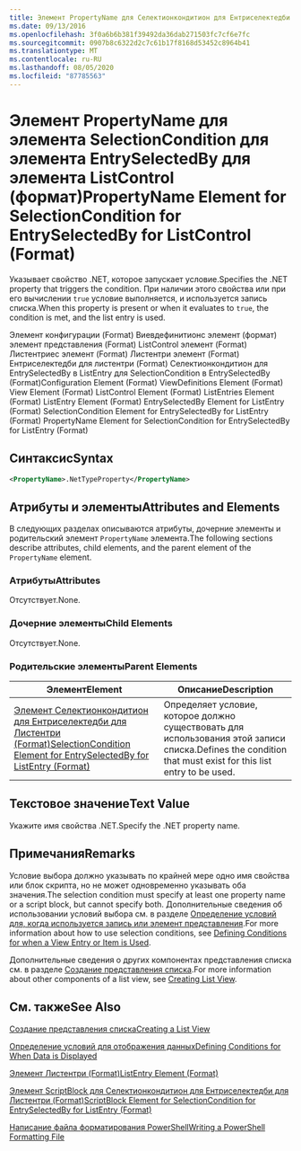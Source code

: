 ```yaml
---
title: Элемент PropertyName для Селектионкондитион для Ентриселектедби для ListControl (Format) | Документация Майкрософт
ms.date: 09/13/2016
ms.openlocfilehash: 3f0a6b6b381f39492da36dab271503fc7cf6e7fc
ms.sourcegitcommit: 0907b8c6322d2c7c61b17f8168d53452c8964b41
ms.translationtype: MT
ms.contentlocale: ru-RU
ms.lasthandoff: 08/05/2020
ms.locfileid: "87785563"
---
```

# <a name="propertyname-element-for-selectioncondition-for-entryselectedby-for-listcontrol-format"></a><span data-ttu-id="7c8b8-102">Элемент PropertyName для элемента SelectionCondition для элемента EntrySelectedBy для элемента ListControl (формат)</span><span class="sxs-lookup"><span data-stu-id="7c8b8-102">PropertyName Element for SelectionCondition for EntrySelectedBy for ListControl (Format)</span></span>

<span data-ttu-id="7c8b8-103">Указывает свойство .NET, которое запускает условие.</span><span class="sxs-lookup"><span data-stu-id="7c8b8-103">Specifies the .NET property that triggers the condition.</span></span> <span data-ttu-id="7c8b8-104">При наличии этого свойства или при его вычислении `true` условие выполняется, и используется запись списка.</span><span class="sxs-lookup"><span data-stu-id="7c8b8-104">When this property is present or when it evaluates to `true`, the condition is met, and the list entry is used.</span></span>

<span data-ttu-id="7c8b8-105">Элемент конфигурации (Format) Виевдефинитионс элемент (формат) элемент представления (Format) ListControl элемент (Format) Листентриес элемент (Format) Листентри элемент (Format) Ентриселектедби для листентри (Format) Селектионкондитион для EntrySelectedBy в ListEntry для SelectionCondition в EntrySelectedBy (Format)</span><span class="sxs-lookup"><span data-stu-id="7c8b8-105">Configuration Element (Format) ViewDefinitions Element (Format) View Element (Format) ListControl Element (Format) ListEntries Element (Format) ListEntry Element (Format) EntrySelectedBy Element for ListEntry (Format) SelectionCondition Element for EntrySelectedBy for ListEntry (Format) PropertyName Element for SelectionCondition for EntrySelectedBy for ListEntry (Format)</span></span>

## <a name="syntax"></a><span data-ttu-id="7c8b8-106">Синтаксис</span><span class="sxs-lookup"><span data-stu-id="7c8b8-106">Syntax</span></span>

```xml
<PropertyName>.NetTypeProperty</PropertyName>
```

## <a name="attributes-and-elements"></a><span data-ttu-id="7c8b8-107">Атрибуты и элементы</span><span class="sxs-lookup"><span data-stu-id="7c8b8-107">Attributes and Elements</span></span>

<span data-ttu-id="7c8b8-108">В следующих разделах описываются атрибуты, дочерние элементы и родительский элемент `PropertyName` элемента.</span><span class="sxs-lookup"><span data-stu-id="7c8b8-108">The following sections describe attributes, child elements, and the parent element of the `PropertyName` element.</span></span>

### <a name="attributes"></a><span data-ttu-id="7c8b8-109">Атрибуты</span><span class="sxs-lookup"><span data-stu-id="7c8b8-109">Attributes</span></span>

<span data-ttu-id="7c8b8-110">Отсутствует.</span><span class="sxs-lookup"><span data-stu-id="7c8b8-110">None.</span></span>

### <a name="child-elements"></a><span data-ttu-id="7c8b8-111">Дочерние элементы</span><span class="sxs-lookup"><span data-stu-id="7c8b8-111">Child Elements</span></span>

<span data-ttu-id="7c8b8-112">Отсутствует.</span><span class="sxs-lookup"><span data-stu-id="7c8b8-112">None.</span></span>

### <a name="parent-elements"></a><span data-ttu-id="7c8b8-113">Родительские элементы</span><span class="sxs-lookup"><span data-stu-id="7c8b8-113">Parent Elements</span></span>

|<span data-ttu-id="7c8b8-114">Элемент</span><span class="sxs-lookup"><span data-stu-id="7c8b8-114">Element</span></span>|<span data-ttu-id="7c8b8-115">Описание</span><span class="sxs-lookup"><span data-stu-id="7c8b8-115">Description</span></span>|
|-------------|-----------------|
|[<span data-ttu-id="7c8b8-116">Элемент Селектионкондитион для Ентриселектедби для Листентри (Format)</span><span class="sxs-lookup"><span data-stu-id="7c8b8-116">SelectionCondition Element for EntrySelectedBy for ListEntry (Format)</span></span>](./selectioncondition-element-for-entryselectedby-for-listcontrol-format.md)|<span data-ttu-id="7c8b8-117">Определяет условие, которое должно существовать для использования этой записи списка.</span><span class="sxs-lookup"><span data-stu-id="7c8b8-117">Defines the condition that must exist for this list entry to be used.</span></span>|

## <a name="text-value"></a><span data-ttu-id="7c8b8-118">Текстовое значение</span><span class="sxs-lookup"><span data-stu-id="7c8b8-118">Text Value</span></span>

<span data-ttu-id="7c8b8-119">Укажите имя свойства .NET.</span><span class="sxs-lookup"><span data-stu-id="7c8b8-119">Specify the .NET property name.</span></span>

## <a name="remarks"></a><span data-ttu-id="7c8b8-120">Примечания</span><span class="sxs-lookup"><span data-stu-id="7c8b8-120">Remarks</span></span>

<span data-ttu-id="7c8b8-121">Условие выбора должно указывать по крайней мере одно имя свойства или блок скрипта, но не может одновременно указывать оба значения.</span><span class="sxs-lookup"><span data-stu-id="7c8b8-121">The selection condition must specify at least one property name or a script block, but cannot specify both.</span></span> <span data-ttu-id="7c8b8-122">Дополнительные сведения об использовании условий выбора см. в разделе [Определение условий для, когда используется запись или элемент представления](./defining-conditions-for-displaying-data.md).</span><span class="sxs-lookup"><span data-stu-id="7c8b8-122">For more information about how to use selection conditions, see [Defining Conditions for when a View Entry or Item is Used](./defining-conditions-for-displaying-data.md).</span></span>

<span data-ttu-id="7c8b8-123">Дополнительные сведения о других компонентах представления списка см. в разделе [Создание представления списка](./creating-a-list-view.md).</span><span class="sxs-lookup"><span data-stu-id="7c8b8-123">For more information about other components of a list view, see [Creating List View](./creating-a-list-view.md).</span></span>

## <a name="see-also"></a><span data-ttu-id="7c8b8-124">См. также</span><span class="sxs-lookup"><span data-stu-id="7c8b8-124">See Also</span></span>

[<span data-ttu-id="7c8b8-125">Создание представления списка</span><span class="sxs-lookup"><span data-stu-id="7c8b8-125">Creating a List View</span></span>](./creating-a-list-view.md)

[<span data-ttu-id="7c8b8-126">Определение условий для отображения данных</span><span class="sxs-lookup"><span data-stu-id="7c8b8-126">Defining Conditions for When Data is Displayed</span></span>](./defining-conditions-for-displaying-data.md)

[<span data-ttu-id="7c8b8-127">Элемент Листентри (Format)</span><span class="sxs-lookup"><span data-stu-id="7c8b8-127">ListEntry Element (Format)</span></span>](./listentry-element-for-listcontrol-format.md)

[<span data-ttu-id="7c8b8-128">Элемент ScriptBlock для Селектионкондитион для Ентриселектедби для Листентри (Format)</span><span class="sxs-lookup"><span data-stu-id="7c8b8-128">ScriptBlock Element for SelectionCondition for EntrySelectedBy for ListEntry (Format)</span></span>](./scriptblock-element-for-selectioncondition-for-entryselectedby-for-listcontrol-format.md)

[<span data-ttu-id="7c8b8-129">Написание файла форматирования PowerShell</span><span class="sxs-lookup"><span data-stu-id="7c8b8-129">Writing a PowerShell Formatting File</span></span>](./writing-a-powershell-formatting-file.md)
